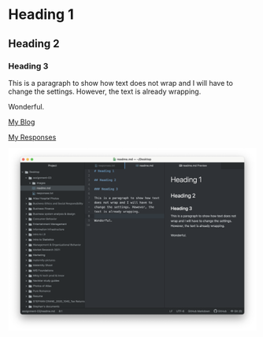 # Heading 1

## Heading 2

### Heading 3

This is a paragraph to show how text does not wrap and I will have to change the settings. However, the text is already wrapping.

Wonderful.

[My Blog](https://missouladatenightblog.com)

[My Responses](./respones.txt)

![Screenshot](./images/screenshot.png)
